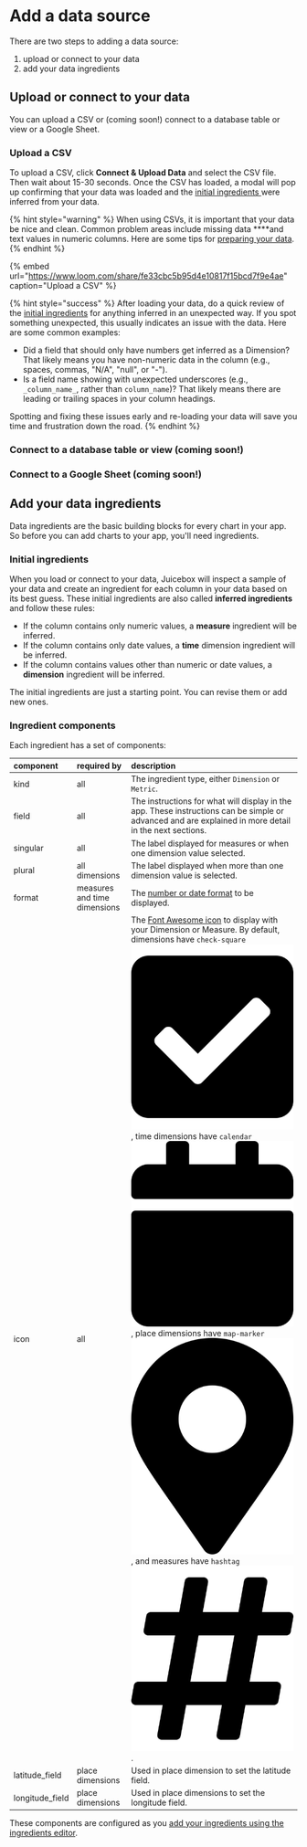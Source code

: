 # Add a data source

There are two steps to adding a data source: 

1. upload or connect to your data
2. add your data ingredients

## Upload or connect to your data

You can upload a CSV or \(coming soon!\) connect to a database table or view or a Google Sheet.

### Upload a CSV

To upload a CSV, click **Connect & Upload Data** and select the CSV file. Then wait about 15-30 seconds. Once the CSV has loaded, a modal will pop up confirming that your data was loaded and the [initial ingredients ](add-a-data-source.md#initial-ingredients)were inferred from your data. 

{% hint style="warning" %}
When using CSVs, it is important that your data be nice and clean. Common problem areas include missing data ****and text values in numeric columns. Here are some tips for [preparing your data](../design-tips/preparing-your-data.md). 
{% endhint %}

{% embed url="https://www.loom.com/share/fe33cbc5b95d4e10817f15bcd7f9e4ae" caption="Upload a CSV" %}

{% hint style="success" %}
After loading your data, do a quick review of the [initial ingredients](add-a-data-source.md#initial-ingredients) for anything inferred in an unexpected way. If you spot something unexpected, this usually indicates an issue with the data. Here are some common examples:

* Did a field that should only have numbers get inferred as a Dimension? That likely means you have non-numeric data in the column \(e.g., spaces, commas, "N/A", "null", or "-"\).
* Is a field name showing with unexpected underscores \(e.g., `_column_name_`, rather than `column_name`\)? That likely means there are leading or trailing spaces in your column headings.

Spotting and fixing these issues early and re-loading your data will save you time and frustration down the road.
{% endhint %}

### Connect to a database table or view \(coming soon!\)

### Connect to a Google Sheet \(coming soon!\)

## Add your data ingredients

Data ingredients are the basic building blocks for every chart in your app. So before you can add charts to your app, you'll need ingredients.

### Initial ingredients

When you load or connect to your data, Juicebox will inspect a sample of your data and create an ingredient for each column in your data based on its best guess. These initial ingredients are also called **inferred ingredients** and follow these rules:

* If the column contains only numeric values, a **measure** ingredient will be inferred.
* If the column contains only date values, a **time** dimension ingredient will be inferred.
* If the column contains values other than numeric or date values, a **dimension** ingredient will be inferred. 

The initial ingredients are just a starting point. You can revise them or add new ones. 

### Ingredient components

Each ingredient has a set of components:

| component | required by | description |
| :--- | :--- | :--- |
| kind | all | The ingredient type, either `Dimension` or `Metric`. |
| field | all | The instructions for what will display in the app. These instructions can be simple or advanced and are explained in more detail in the next sections.  |
| singular | all | The label displayed for measures or when one dimension value selected. |
| plural | all dimensions  | The label displayed when more than one dimension value is selected. |
| format | measures and time dimensions | The [number or date format](defining-ingredients/ingredient-formats.md) to be displayed. |
| icon | all | The [Font Awesome icon](https://fontawesome.com/icons?d=gallery) to display with your Dimension or Measure. By default, dimensions have `check-square`![](../../.gitbook/assets/check-square-solid.svg), time dimensions have `calendar`![](../../.gitbook/assets/calendar-solid.svg), place dimensions have `map-marker` ![](../../.gitbook/assets/map-marker-alt-solid.svg) , and measures have `hashtag` ![](../../.gitbook/assets/hashtag-solid.svg). |
| latitude\_field | place dimensions | Used in place dimension to set the latitude field. |
| longitude\_field | place dimensions | Used in place dimensions to set the longitude field. |

These components are configured as you [add your ingredients using the ingredients editor](defining-ingredients/). 



